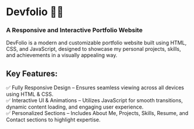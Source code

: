 # Devfolio 👨‍💼
### A Responsive and Interactive Portfolio Website
DevFolio is a modern and customizable portfolio website built using HTML, CSS, and JavaScript, designed to showcase my personal projects, skills, and achievements in a visually appealing way.
  
## Key Features:
✅ Fully Responsive Design – Ensures seamless viewing across all devices using HTML & CSS.<br>
✅ Interactive UI & Animations – Utilizes JavaScript for smooth transitions, dynamic content loading, and engaging user experience.<br>
✅ Personalized Sections – Includes About Me, Projects, Skills, Resume, and Contact sections to highlight expertise.<br>

